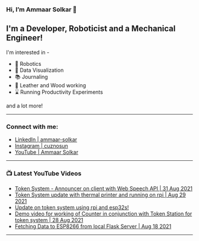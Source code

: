### Hi, I’m Ammaar Solkar 👋
## I'm a Developer, Roboticist and a Mechanical Engineer!

I'm interested in -
- :robot: Robotics
- :chocolate_bar: Data Visualization
- :books: Journaling
- :hammer: Leather and Wood working
- :hourglass: Running Productivity Experiments

and a lot more!

---
### Connect with me:

- [LinkedIn  | ammaar-solkar][linkedin]
- [Instagram | cuznosun][instagram]
- [YouTube   | Ammaar Solkar][youtube]

---
### :tv: Latest YouTube Videos
<!-- YOUTUBE:START -->
- [Token System - Announcer on client with Web Speech API | 31 Aug 2021](https://www.youtube.com/watch?v=8WDETs4hGIg)
- [Token System update with thermal printer and running on rpi | Aug 29 2021](https://www.youtube.com/watch?v=hwOpsqEukvc)
- [Update on token system using rpi and esp32s!](https://www.youtube.com/watch?v=JMMCOfWcrQg)
- [Demo video for working of Counter in conjunction with Token Station for token system | 28 Aug 2021](https://www.youtube.com/watch?v=SJ2Z1YawXvw)
- [Fetching Data to ESP8266 from local Flask Server | Aug 18 2021](https://www.youtube.com/watch?v=6g5I-UufpDk)
<!-- YOUTUBE:END -->

---
[linkedin]: https://www.linkedin.com/in/ammaar-solkar/
[instagram]: https://www.instagram.com/cuznosun/
[youtube]: https://www.youtube.com/c/AmmaarSolkar

<!---
ammaar8/ammaar8 is a ✨ special ✨ repository because its `README.md` (this file) appears on your GitHub profile.
You can click the Preview link to take a look at your changes.
--->
